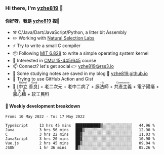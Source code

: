 ### Hi there, I'm [yzhe819](https://github.com/yzhe819) 👋

#### 你好呀，我是 [yzhe819](https://github.com/yzhe819) 捏👋

- :hammer_and_pick: C/Java/Dart/JavaScript/Python, a litter bit Assembly
- :pencil2: Working with [Natural Selection Labs](https://github.com/NaturalSelectionLabs)
- ⚡ Try to write a small C compiler
- 📦 Following [MIT 6.828](https://pdos.csail.mit.edu/6.828/2018/overview.html) to write a simple operating system kernel
- 🧪 Interested in [CMU 15-445/645](https://15445.courses.cs.cmu.edu/fall2020/) course
- 📫 Connect? let's get social 👉 yzhe819@rss3.io
- :scroll: Some studying notes are saved in my blog :space_invader: [yzhe819.github.io](https://yzhe819.github.io/)
- 🌟 Trying to use GitHub Action and Gist
- 🔑 <ruby>[中立 善良]<rp>（</rp><rt>Neutral Good</rt><rp>）</rp></ruby> + 老二次元 + 老中二病了 + <ruby>膜法師<rp>（</rp><rt>+1s</rt><rp>）</rp></ruby> +  <ruby>共產主義<rp>（</rp><rt>Communism</rt><rp>）</rp></ruby> + 電子陽痿 + <ruby>嘉心糖<rp>（</rp><rt>嘉晚飯</rt><rp>）</rp></ruby> + 软工民科



#### 📝 Weekly development breakdown

<!--START_SECTION:waka-->

```text
From: 10 May 2022 - To: 17 May 2022

TypeScript     13 hrs 45 mins  ███████████▒░░░░░░░░░░░░░   44.96 %
Java           3 hrs 56 mins   ███▒░░░░░░░░░░░░░░░░░░░░░   12.90 %
C              3 hrs 22 mins   ██▓░░░░░░░░░░░░░░░░░░░░░░   11.03 %
JavaScript     3 hrs 20 mins   ██▓░░░░░░░░░░░░░░░░░░░░░░   10.90 %
Vue.js         2 hrs 45 mins   ██▒░░░░░░░░░░░░░░░░░░░░░░   09.04 %
JSON           1 hr 36 mins    █▒░░░░░░░░░░░░░░░░░░░░░░░   05.26 %
```

<!--END_SECTION:waka-->



